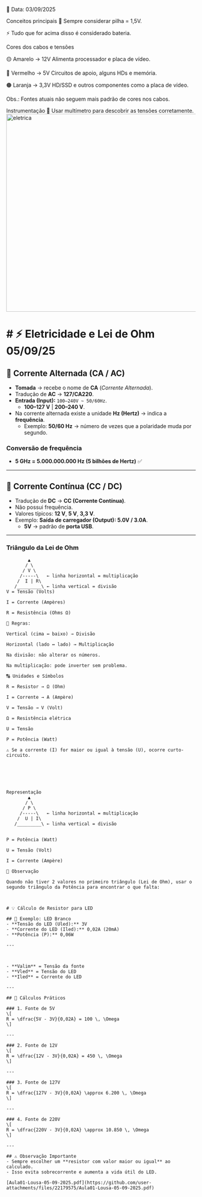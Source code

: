 📅 Data: 03/09/2025

Conceitos principais
🔋 Sempre considerar pilha = 1,5V.

⚡ Tudo que for acima disso é considerado bateria.

Cores dos cabos e tensões

🟡 Amarelo → 12V Alimenta processador e placa de vídeo.

🔴 Vermelho → 5V Circuitos de apoio, alguns HDs e memória.

🟠 Laranja → 3,3V HD/SSD e outros componentes como a placa de vídeo.

Obs.: Fontes atuais não seguem mais padrão de cores nos cabos.

Instrumentação
🧰 Usar multímetro para descobrir as tensões corretamente.
<img width="945" height="525" alt="eletrica " src="https://github.com/user-attachments/assets/c42c9ae4-62d2-4526-bb2a-068315d45f95" />

# # ⚡ Eletricidade e Lei de Ohm 05/09/25

## 🔌 Corrente Alternada (CA / AC)

- **Tomada** → recebe o nome de **CA** (*Corrente Alternada*).  
- Tradução de **AC** → **127/CA220**.  
- **Entrada (Input):** `100–240V ~ 50/60Hz`.  
  - **100–127 V** | **200–240 V**.  
- Na corrente alternada existe a unidade **Hz (Hertz)** → indica a **frequência**.  
  - Exemplo: **50/60 Hz** → número de vezes que a polaridade muda por segundo.  

### Conversão de frequência
- **5 GHz = 5.000.000.000 Hz (5 bilhões de Hertz)** ✅  

---

## 🔋 Corrente Contínua (CC / DC)

- Tradução de **DC** → **CC (Corrente Contínua)**.  
- Não possui frequência.  
- Valores típicos: **12 V**, **5 V**, **3,3 V**.  
- Exemplo: **Saída de carregador (Output): 5.0V / 3.0A**.  
  - **5V** → padrão de **porta USB**.  

---


### Triângulo da Lei de Ohm
```text
        ▲
       / \
      / V \
     /-----\   ← linha horizontal = multiplicação
    /  I | R\
   /_________\ ← linha vertical = divisão
V = Tensão (Volts)

I = Corrente (Ampères)

R = Resistência (Ohms Ω)

🔑 Regras:

Vertical (cima ↔ baixo) → Divisão

Horizontal (lado ↔ lado) → Multiplicação

Na divisão: não alterar os números.

Na multiplicação: pode inverter sem problema.

🔠 Unidades e Símbolos

R = Resistor → Ω (Ohm)

I = Corrente → A (Ampère)

V = Tensão → V (Volt)

Ω = Resistência elétrica

U = Tensão

P = Potência (Watt)

⚠️ Se a corrente (I) for maior ou igual à tensão (U), ocorre curto-circuito.



	​


Representação
        ▲
       / \
      / P \
     /-----\   ← linha horizontal = multiplicação
    /  U | I\
   /_________\ ← linha vertical = divisão


P = Potência (Watt)

U = Tensão (Volt)

I = Corrente (Ampère)

📌 Observação

Quando não tiver 2 valores no primeiro triângulo (Lei de Ohm), usar o segundo triângulo da Potência para encontrar o que falta:



# 💡 Cálculo de Resistor para LED

## 🔦 Exemplo: LED Branco
- **Tensão do LED (Uled):** 3V  
- **Corrente do LED (Iled):** 0,02A (20mA)  
- **Potência (P):** 0,06W  

---



- **Valim** = Tensão da fonte  
- **Vled** = Tensão do LED  
- **Iled** = Corrente do LED  

---

## 🧮 Cálculos Práticos

### 1. Fonte de 5V
\[
R = \dfrac{5V - 3V}{0,02A} = 100 \, \Omega
\]

---

### 2. Fonte de 12V
\[
R = \dfrac{12V - 3V}{0,02A} = 450 \, \Omega
\]

---

### 3. Fonte de 127V
\[
R = \dfrac{127V - 3V}{0,02A} \approx 6.200 \, \Omega
\]

---

### 4. Fonte de 220V
\[
R = \dfrac{220V - 3V}{0,02A} \approx 10.850 \, \Omega
\]

---

## ⚠️ Observação Importante
- Sempre escolher um **resistor com valor maior ou igual** ao calculado.  
- Isso evita sobrecorrente e aumenta a vida útil do LED.  

[Aula01-Lousa-05-09-2025.pdf](https://github.com/user-attachments/files/22179575/Aula01-Lousa-05-09-2025.pdf)
